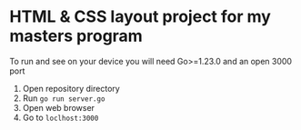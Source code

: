 # HTML & CSS layout project for my masters program

To run and see on your device you will need Go>=1.23.0 and an open 3000 port

1.  Open repository directory
2.  Run `go run server.go`
3.  Open web browser
4.  Go to `loclhost:3000`
